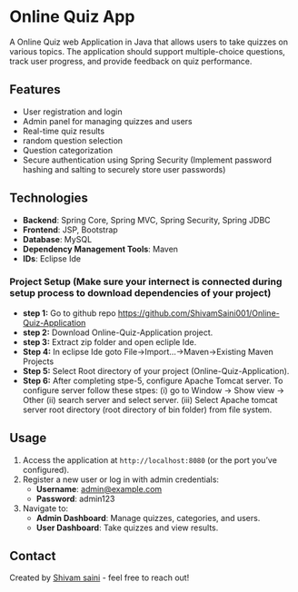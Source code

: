 # Online Quiz App

A Online Quiz web Application in Java that allows users to take quizzes on various topics. 
The application should support multiple-choice questions, track user progress, and provide feedback on quiz performance.

## Features

- User registration and login
- Admin panel for managing quizzes and users
- Real-time quiz results
- random question selection
- Question categorization
- Secure authentication using Spring Security (Implement password hashing and salting to securely store user passwords)

## Technologies
- **Backend**: Spring Core, Spring MVC, Spring Security, Spring JDBC
- **Frontend**: JSP, Bootstrap
- **Database**: MySQL
- **Dependency Management Tools**: Maven
- **IDs**: Eclipse Ide

### Project Setup (Make sure your internect is connected during setup process to download dependencies of your project)
- **step 1:** Go to github repo https://github.com/ShivamSaini001/Online-Quiz-Application
- **step 2:** Download Online-Quiz-Application project.
- **step 3:** Extract zip folder and open ecliple Ide.
- **Step 4:** In eclipse Ide goto File->Import...->Maven->Existing Maven Projects
- **Step 5:** Select Root directory of your project (Online-Quiz-Application).
- **Step 6:** After completing stpe-5, configure Apache Tomcat server.
              To configure server follow these stpes:
  (i) go to Window -> Show view -> Other
  (ii) search server and select server.
  (iii) Select Apache tomcat server root directory (root directory of bin folder) from file system.

## Usage

1. Access the application at `http://localhost:8080` (or the port you’ve configured).
2. Register a new user or log in with admin credentials:
   - **Username**: admin@example.com
   - **Password**: admin123
3. Navigate to:
   - **Admin Dashboard**: Manage quizzes, categories, and users.
   - **User Dashboard**: Take quizzes and view results.

## Contact

Created by [Shivam saini](shivamsaini3209@gmail.com) - feel free to reach out!
